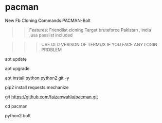 # pacman
New Fb Cloning Commands PACMAN-Bolt
>>Features:
>>Friendlist cloning
>>Target bruteforce
>>Pakistan , india ,usa passlist included

>>>USE OLD VERISON OF TERMUX IF YOU FACE ANY LOGIN PROBLEM

apt update

apt upgrade

apt install python python2 git -y

pip2 install requests mechanize

git https://github.com/faizanwahla/pacman.git

cd pacman

python2 bolt
